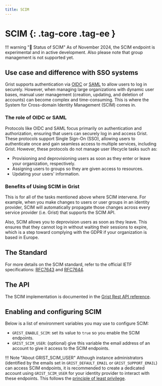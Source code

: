 ```yaml
---
title: SCIM
---
```


SCIM {: .tag-core .tag-ee }
====

!!! warning "🚧 Status of SCIM"
    As of November 2024, the SCIM endpoint is experimental and in active development. Also please note that group management is not supported yet.

## Use case and difference with SSO systems 

Grist supports authentication via [OIDC](oidc.md) or [SAML](saml.md) to allow users to log in securely. However, when managing large organizations with dynamic user bases, manual user management (creation, updating, and deletion of accounts) can become complex and time-consuming. This is where the System for Cross-domain Identity Management (SCIM) comes in.

### The role of OIDC or SAML

Protocols like OIDC and SAML focus primarily on authentication and authorization, ensuring that users can securely log in and access Grist. These protocols support Single Sign-On (SSO), allowing users to authenticate once and gain seamless access to multiple services, including Grist. However, these protocols do not manage user lifecycle tasks such as:

- Provisioning and deprovisioning users as soon as they enter or leave your organization, respectively.
- Assigning users to groups so they are given access to resources.
- Updating your users' information.

### Benefits of Using SCIM in Grist

This is for all of the tasks mentioned above where SCIM intervene. For example, when you make changes to users or user groups in an identity provider, SCIM will automatically propagate those changes across every service provider (i.e. Grist) that supports the SCIM API.

Also, SCIM allows you to deprovision users as soon as they leave. This ensures that they cannot log in without waiting their sessions to expire, which is a step toward complying with the GDPR if your organization is based in Europe.

## The Standard

For more details on the SCIM standard, refer to the official IETF specifications: [RFC7643](https://www.rfc-editor.org/rfc/rfc7643) and [RFC7644](https://www.rfc-editor.org/rfc/rfc7644).

## The API

The SCIM implementation is documented in the [Grist Rest API reference](/api/#tag/scim).

## Enabling and configuring SCIM

Below is a list of environment variables you may use to configure SCIM:

- `GRIST_ENABLE_SCIM`: set its value to `true` so you enable the SCIM endpoints.
- `GRIST_SCIM_USER`: (optional) give this variable the email address of an account to give it access to the SCIM endpoints.

!!! Note "About GRIST_SCIM_USER"
    Although instance administrators (identified by the emails set in `GRIST_DEFAULT_EMAIL` or `GRIST_SUPPORT_EMAIL`) can access SCIM endpoints, it is recommended to create a dedicated account using `GRIST_SCIM_USER` for your identity provider to interact with these endpoints. This follows the [principle of least privilege](https://en.wikipedia.org/wiki/Principle_of_least_privilege).
